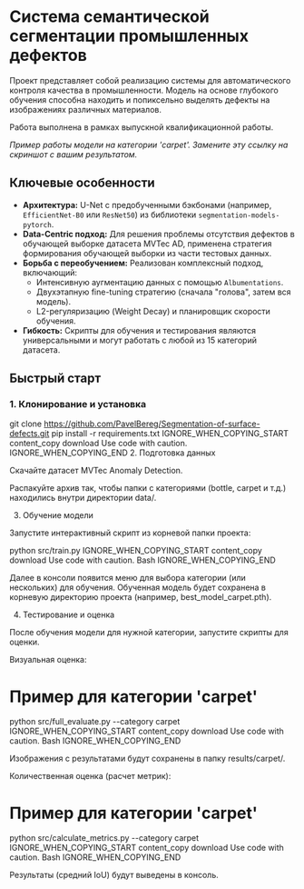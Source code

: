 # Система семантической сегментации промышленных дефектов

Проект представляет собой реализацию системы для автоматического контроля качества в промышленности. Модель на основе глубокого обучения способна находить и попиксельно выделять дефекты на изображениях различных материалов.

Работа выполнена в рамках выпускной квалификационной работы.


*Пример работы модели на категории 'carpet'. Замените эту ссылку на скриншот с вашим результатом.*

## Ключевые особенности

- **Архитектура:** U-Net с предобученными бэкбонами (например, `EfficientNet-B0` или `ResNet50`) из библиотеки `segmentation-models-pytorch`.
- **Data-Centric подход:** Для решения проблемы отсутствия дефектов в обучающей выборке датасета MVTec AD, применена стратегия формирования обучающей выборки из части тестовых данных.
- **Борьба с переобучением:** Реализован комплексный подход, включающий:
  - Интенсивную аугментацию данных с помощью `Albumentations`.
  - Двухэтапную fine-tuning стратегию (сначала "голова", затем вся модель).
  - L2-регуляризацию (Weight Decay) и планировщик скорости обучения.
- **Гибкость:** Скрипты для обучения и тестирования являются универсальными и могут работать с любой из 15 категорий датасета.


## Быстрый старт

### 1. Клонирование и установка

git clone https://github.com/PavelBereg/Segmentation-of-surface-defects.git
pip install -r requirements.txt
IGNORE_WHEN_COPYING_START
content_copy
download
Use code with caution.
IGNORE_WHEN_COPYING_END
2. Подготовка данных

Скачайте датасет MVTec Anomaly Detection.

Распакуйте архив так, чтобы папки с категориями (bottle, carpet и т.д.) находились внутри директории data/.

3. Обучение модели

Запустите интерактивный скрипт из корневой папки проекта:

python src/train.py
IGNORE_WHEN_COPYING_START
content_copy
download
Use code with caution.
Bash
IGNORE_WHEN_COPYING_END

Далее в консоли появится меню для выбора категории (или нескольких) для обучения. Обученная модель будет сохранена в корневую директорию проекта (например, best_model_carpet.pth).

4. Тестирование и оценка

После обучения модели для нужной категории, запустите скрипты для оценки.

Визуальная оценка:

# Пример для категории 'carpet'
python src/full_evaluate.py --category carpet
IGNORE_WHEN_COPYING_START
content_copy
download
Use code with caution.
Bash
IGNORE_WHEN_COPYING_END

Изображения с результатами будут сохранены в папку results/carpet/.

Количественная оценка (расчет метрик):

# Пример для категории 'carpet'
python src/calculate_metrics.py --category carpet
IGNORE_WHEN_COPYING_START
content_copy
download
Use code with caution.
Bash
IGNORE_WHEN_COPYING_END

Результаты (средний IoU) будут выведены в консоль.
